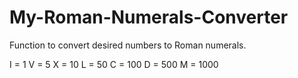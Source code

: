 # My-Roman-Numerals-Converter

Function to convert desired numbers to Roman numerals.

I = 1
V = 5 
X = 10 
L = 50
C = 100 
D = 500 
M = 1000
